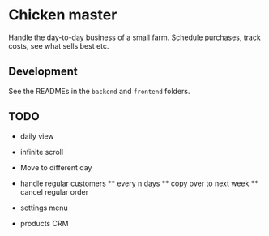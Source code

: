# Chicken master

Handle the day-to-day business of a small farm. Schedule purchases, track costs, see what sells best etc.

## Development

See the READMEs in the `backend` and `frontend` folders.


## TODO
* daily view
* infinite scroll

* Move to different day

* handle regular customers
** every n days
** copy over to next week
** cancel regular order

* settings menu

* products CRM
